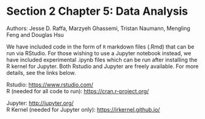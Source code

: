 # Section 2 Chapter 5: Data Analysis

Authors: Jesse D. Raffa, Marzyeh Ghassemi, Tristan Naumann, Mengling Feng and Douglas Hsu

We have included code in the form of `R` markdown files (.Rmd) that can be run via RStudio.  For those wishing to use a Jupyter notebook instead, we have included experimental .ipynb files which can be run after installing the R kernel for Jupyter.  Both Rstudio and Jupyter are freely available.  For more details, see the links below.

Rstudio: https://www.rstudio.com/  
R (needed for all code to run): https://cran.r-project.org/  

Jupyter: http://jupyter.org/  
R Kernel (needed for Jupyter only): https://irkernel.github.io/  


